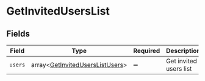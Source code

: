 # GetInvitedUsersList


## Fields

| Field                                                                              | Type                                                                               | Required                                                                           | Description                                                                        |
| ---------------------------------------------------------------------------------- | ---------------------------------------------------------------------------------- | ---------------------------------------------------------------------------------- | ---------------------------------------------------------------------------------- |
| `users`                                                                            | array<[GetInvitedUsersListUsers](../../models/shared/GetInvitedUsersListUsers.md)> | :heavy_minus_sign:                                                                 | Get invited users list                                                             |